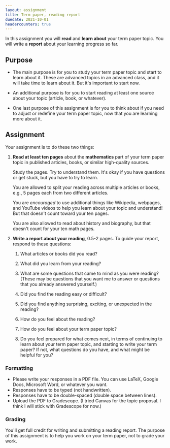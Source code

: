```yaml
---
layout: assignment
title: Term paper, reading report
duedate: 2021-10-01
headercounters: true
---
```


In this assignment you will **read** and **learn about** your term paper topic.
You will write a **report** about your learning progress so far.

## Purpose

+ The main purpose is for you to study your term paper topic and start to learn about it.
  These are advanced topics in an advanced class, and it will take time to learn about it.
  But it's important to start now.

+ An additional purpose is for you to start reading at least one source about your topic
  (article, book, or whatever).

+ One last purpose of this assignment is for you to think about if you need to adjust
  or redefine your term paper topic, now that you are learning more about it.


## Assignment

Your assignment is to do these two things:

1.  **Read at least ten pages** about the **mathematics** part of your term paper topic
    in published articles, books, or similar high-quality sources.
    
    Study the pages.
    Try to understand them.
    It's okay if you have questions or get stuck, but you have to try to learn.
    
    You are allowed to split your reading across multiple articles or books,
    e.g., 5 pages each from two different articles.
    
    You are *encouraged* to use additional things like Wikipedia, webpages, and YouTube videos
    to help you learn about your topic and understand!
    But that doesn't count toward your ten pages.
    
    You are also allowed to read about history and biography,
    but that doesn't count for your ten math pages.
    
2.  **Write a report about your reading**, 0.5-2 pages.
    To guide your report, respond to these questions:
    
    1.  What articles or books did you read?
    
    2.  What did you learn from your reading?
    
    3.  What are some questions that came to mind as you were reading?
        (These may be questions that you want me to answer or
        questions that you already answered yourself.)
    
    4.  Did you find the reading easy or difficult?
    
    5.  Did you find anything surprising, exciting, or unexpected in the reading?
    
    6.  How do you feel about the reading?
    
    7.  How do you feel about your term paper topic?
    
    8.  Do you feel prepared for what comes next,
        in terms of continuing to learn about your term paper topic,
        and starting to write your term paper?
        If not, what questions do you have, and what might be helpful for you?

### Formatting

+ Please write your responses in a PDF file. You can use LaTeX, Google Docs, Microsoft Word, or whatever you want.
+ Responses have to be typed (not handwritten).
+ Responses have to be double-spaced (double space between lines).
+ Upload the PDF to Gradescope.
  (I tried Canvas for the topic proposal. I think I will stick with Gradescope for now.)

### Grading

You'll get full credit for writing and submitting a reading report.
The purpose of this assignment is to help you work on your term paper,
not to grade your work.
